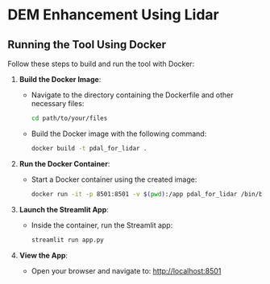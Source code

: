# DEM Enhancement Using Lidar

## Running the Tool Using Docker

Follow these steps to build and run the tool with Docker:

1. **Build the Docker Image**:
   - Navigate to the directory containing the Dockerfile and other necessary files:
     ```bash
     cd path/to/your/files
     ```
   - Build the Docker image with the following command:
     ```bash
     docker build -t pdal_for_lidar .
     ```

2. **Run the Docker Container**:
   - Start a Docker container using the created image:
     ```bash
     docker run -it -p 8501:8501 -v $(pwd):/app pdal_for_lidar /bin/bash
     ```

3. **Launch the Streamlit App**:
   - Inside the container, run the Streamlit app:
     ```bash
     streamlit run app.py
     ```

4. **View the App**:
   - Open your browser and navigate to:
     [http://localhost:8501](http://localhost:8501)



